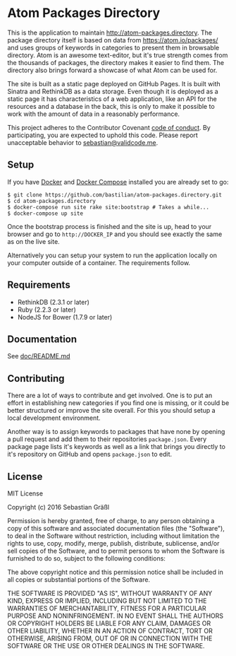 # Atom Packages Directory

This is the application to maintain http://atom-packages.directory. The package directory itself is based on data from https://atom.io/packages/ and uses groups of keywords in categories to present them in browsable directory. Atom is an awesome text-editor, but it's true strength comes from the thousands of packages, the directory makes it easier to find them. The directory also brings forward a showcase of what Atom can be used for.

The site is built as a static page deployed on GitHub Pages. It is built with Sinatra and RethinkDB as a data storage. Even though it is deployed as a static page it has characteristics of a web application, like an API for the resources and a database in the back, this is only to make it possible to work with the amount of data in a reasonably performance.

This project adheres to the Contributor Covenant [code of conduct](/CODE_OF_CONDUCT.md). By participating, you are expected to uphold this code. Please report unacceptable behavior to sebastian@validcode.me.

## Setup

If you have [Docker](https://docs.docker.com/engine/installation/) and [Docker Compose](https://docs.docker.com/compose/install/) installed you are already set to go:

```shell
$ git clone https://github.com/bastilian/atom-packages.directory.git
$ cd atom-packages.directory
$ docker-compose run site rake site:bootstrap # Takes a while...
$ docker-compose up site
```

Once the bootstrap process is finished and the site is up, head to your browser and go to `http://DOCKER_IP` and you should see exactly the same as on the live site.

Alternatively you can setup your system to run the application locally on your computer outside of a container.
The requirements follow.

## Requirements

* RethinkDB (2.3.1 or later)
* Ruby (2.2.3 or later)
* NodeJS for Bower (1.7.9 or later)

## Documentation

See [doc/README.md](doc/README.md)

## Contributing

There are a lot of ways to contribute and get involved. One is to put an effort in establishing new categories if you find one is missing, or it could be better structured or improve the site overall. For this you should setup a local development environment.

 Another way is to assign keywords to packages that have none by opening a pull request and add them to their repositories `package.json`. Every package page lists it's keywords as well as a link that brings you directly to it's repository on GitHub and opens `package.json` to edit.

## License

 MIT License

 Copyright (c) 2016 Sebastian Gräßl

 Permission is hereby granted, free of charge, to any person obtaining a copy
 of this software and associated documentation files (the "Software"), to deal
 in the Software without restriction, including without limitation the rights
 to use, copy, modify, merge, publish, distribute, sublicense, and/or sell
 copies of the Software, and to permit persons to whom the Software is
 furnished to do so, subject to the following conditions:

 The above copyright notice and this permission notice shall be included in all
 copies or substantial portions of the Software.

 THE SOFTWARE IS PROVIDED "AS IS", WITHOUT WARRANTY OF ANY KIND, EXPRESS OR
 IMPLIED, INCLUDING BUT NOT LIMITED TO THE WARRANTIES OF MERCHANTABILITY,
 FITNESS FOR A PARTICULAR PURPOSE AND NONINFRINGEMENT. IN NO EVENT SHALL THE
 AUTHORS OR COPYRIGHT HOLDERS BE LIABLE FOR ANY CLAIM, DAMAGES OR OTHER
 LIABILITY, WHETHER IN AN ACTION OF CONTRACT, TORT OR OTHERWISE, ARISING FROM,
 OUT OF OR IN CONNECTION WITH THE SOFTWARE OR THE USE OR OTHER DEALINGS IN THE
 SOFTWARE.
